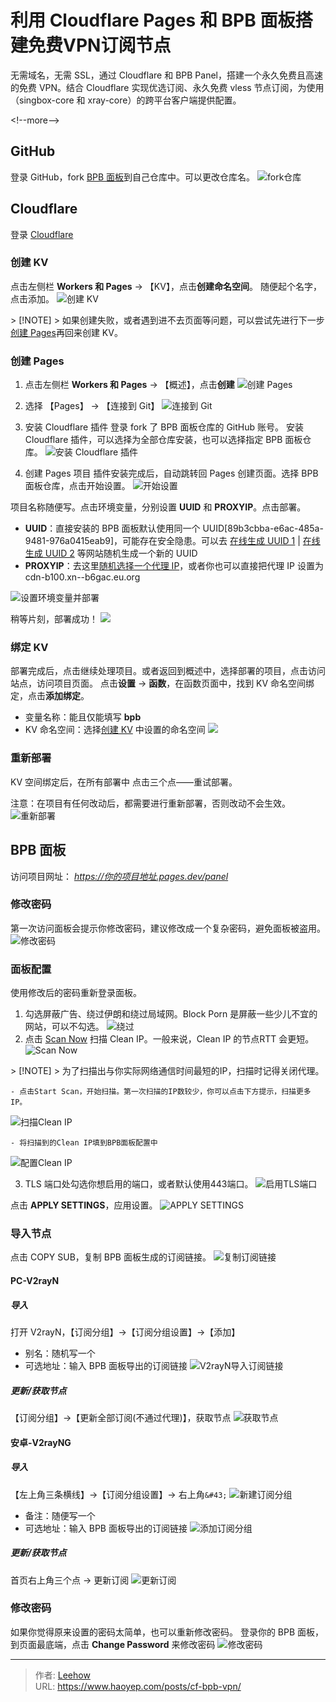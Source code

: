 # 利用 Cloudflare Pages 和 BPB 面板搭建免费VPN订阅节点


无需域名，无需 SSL，通过 Cloudflare 和 BPB Panel，搭建一个永久免费且高速的免费 VPN。结合 Cloudflare 实现优选订阅、永久免费 vless 节点订阅，为使用（singbox-core 和 xray-core）的跨平台客户端提供配置。

&lt;!--more--&gt;

## GitHub
登录 GitHub，fork [BPB 面板](https://github.com/bia-pain-bache/BPB-Worker-Panel)到自己仓库中。可以更改仓库名。
![fork仓库](https://cdn.haoyep.com/gh/leegical/Blog_img/cdnimg/202408210057058.png)
## Cloudflare
登录 [Cloudflare](https://dash.Cloudflare.com/)
### 创建 KV
点击左侧栏 **Workers 和 Pages** -&gt; 【KV】，点击**创建命名空间**。
随便起个名字，点击添加。
![创建 KV](https://cdn.haoyep.com/gh/leegical/Blog_img/cdnimg/202408282353466.png)

&gt; [!NOTE]
&gt; 如果创建失败，或者遇到进不去页面等问题，可以尝试先进行下一步[创建 Pages](#创建-pages)再回来创建 KV。

### 创建 Pages
1) 点击左侧栏 **Workers 和 Pages** -&gt; 【概述】，点击**创建**
![创建 Pages](https://cdn.haoyep.com/gh/leegical/Blog_img/cdnimg/202408282337942.png)

2) 选择 【Pages】 -&gt; 【连接到 Git】
![连接到 Git](https://cdn.haoyep.com/gh/leegical/Blog_img/cdnimg/202408282356132.png)

3) 安装 Cloudflare 插件
登录 fork 了 BPB 面板仓库的 GitHub 账号。
安装 Cloudflare 插件，可以选择为全部仓库安装，也可以选择指定 BPB 面板仓库。
![安装 Cloudflare 插件](https://cdn.haoyep.com/gh/leegical/Blog_img/cdnimg/202408290003015.png)

4) 创建 Pages 项目
插件安装完成后，自动跳转回 Pages 创建页面。选择 BPB 面板仓库，点击开始设置。
![开始设置](https://cdn.haoyep.com/gh/leegical/Blog_img/cdnimg/202408290005720.png)

项目名称随便写。点击环境变量，分别设置 **UUID** 和 **PROXYIP**。点击部署。
- **UUID**：直接安装的 BPB 面板默认使用同一个 UUID[89b3cbba-e6ac-485a-9481-976a0415eab9]，可能存在安全隐患。可以去 [在线生成 UUID 1](https://1024tools.com/uuid)  | [在线生成 UUID 2](https://www.lddgo.net/string/uuid) 等网站随机生成一个新的 UUID
- **PROXYIP**：去这里[随机选择一个代理 IP](https://www.nslookup.io/domains/cdn.xn--b6gac.eu.org/dns-records/)，或者你也可以直接把代理 IP 设置为 cdn-b100.xn--b6gac.eu.org

![设置环境变量并部署](https://cdn.haoyep.com/gh/leegical/Blog_img/cdnimg/202408290013515.png)

稍等片刻，部署成功！
![](https://cdn.haoyep.com/gh/leegical/Blog_img/cdnimg/202408290035625.png)

### 绑定 KV
部署完成后，点击继续处理项目。或者返回到概述中，选择部署的项目，点击访问站点，访问项目页面。
点击**设置** -&gt; **函数**，在函数页面中，找到 KV 命名空间绑定，点击**添加绑定**。
- 变量名称：能且仅能填写 **bpb**
- KV 命名空间：选择[创建 KV](#创建-kv) 中设置的命名空间
![](https://cdn.haoyep.com/gh/leegical/Blog_img/cdnimg/202408290039054.png)

### 重新部署
KV 空间绑定后，在所有部署中 点击三个点——重试部署。

注意：在项目有任何改动后，都需要进行重新部署，否则改动不会生效。
![重新部署](https://cdn.haoyep.com/gh/leegical/Blog_img/cdnimg/202408290046972.png)

## BPB 面板
访问项目网址： *https://你的项目地址.pages.dev/panel*
### 修改密码
第一次访问面板会提示你修改密码，建议修改成一个复杂密码，避免面板被盗用。
![修改密码](https://cdn.haoyep.com/gh/leegical/Blog_img/cdnimg/202408290050299.png)

### 面板配置
使用修改后的密码重新登录面板。
1) 勾选屏蔽广告、绕过伊朗和绕过局域网。Block Porn 是屏蔽一些少儿不宜的网站，可以不勾选。
![绕过](https://cdn.haoyep.com/gh/leegical/Blog_img/cdnimg/202408290053192.png)
2) 点击 [Scan Now](https://scanner.github1.cloud/) 扫描 Clean IP。一般来说，Clean IP 的节点RTT 会更短。
![Scan Now](https://cdn.haoyep.com/gh/leegical/Blog_img/cdnimg/202408290057503.png)

&gt; [!NOTE]
&gt; 为了扫描出与你实际网络通信时间最短的IP，扫描时记得关闭代理。

	- 点击Start Scan，开始扫描。第一次扫描的IP数较少，你可以点击下方提示，扫描更多IP。
![扫描Clean IP](https://cdn.haoyep.com/gh/leegical/Blog_img/cdnimg/202408290102440.png)
	
	- 将扫描到的Clean IP填到BPB面板配置中
![配置Clean IP](https://cdn.haoyep.com/gh/leegical/Blog_img/cdnimg/202408290105211.png)

3) TLS 端口处勾选你想启用的端口，或者默认使用443端口。
![启用TLS端口](https://cdn.haoyep.com/gh/leegical/Blog_img/cdnimg/202408290056538.png)

点击 **APPLY SETTINGS**，应用设置。
![APPLY SETTINGS](https://cdn.haoyep.com/gh/leegical/Blog_img/cdnimg/202408290106273.png)

### 导入节点
点击 COPY SUB，复制 BPB 面板生成的订阅链接。
![复制订阅链接](https://cdn.haoyep.com/gh/leegical/Blog_img/cdnimg/202408290110707.png)

#### PC-V2rayN
##### 导入
打开 V2rayN，【订阅分组】-&gt;【订阅分组设置】-&gt;【添加】
- 别名：随机写一个
- 可选地址：输入 BPB 面板导出的订阅链接
![V2rayN导入订阅链接](https://cdn.haoyep.com/gh/leegical/Blog_img/cdnimg/202408290114711.png)

##### 更新/获取节点
【订阅分组】-&gt;【更新全部订阅(不通过代理)】，获取节点
![获取节点](https://cdn.haoyep.com/gh/leegical/Blog_img/cdnimg/202408290117981.png)

#### 安卓-V2rayNG
##### 导入
【左上角三条横线】-&gt;【订阅分组设置】-&gt; 右上角`&#43;`
![新建订阅分组](https://cdn.haoyep.com/gh/leegical/Blog_img/cdnimg/202408290125388.png)

- 备注：随便写一个
- 可选地址：输入 BPB 面板导出的订阅链接
![添加订阅分组](https://cdn.haoyep.com/gh/leegical/Blog_img/cdnimg/202408290127693.png)

##### 更新/获取节点
首页右上角三个点 -&gt; 更新订阅
![更新订阅](https://cdn.haoyep.com/gh/leegical/Blog_img/cdnimg/202408290131358.png)

### 修改密码
如果你觉得原来设置的密码太简单，也可以重新修改密码。
登录你的 BPB 面板，到页面最底端，点击 **Change Password** 来修改密码
![修改密码](https://cdn.haoyep.com/gh/leegical/Blog_img/cdnimg/202408290120104.png)


---

> 作者: [Leehow](https://www.haoyep.com/)  
> URL: https://www.haoyep.com/posts/cf-bpb-vpn/  

